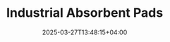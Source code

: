 ---
type: product
layout: product
date: 2025-03-27T13:48:15+04:00
sitemap:
  priority: 1
  changefreq: "weekly"

# SEO metadata
seoTitleSuffix: "- Auto Mechanics PIG Mats Near Me"
seoDescription: >-
  Industrial Absorbent Pads for Idaho auto shops. High-performance spill control with Exxon tech. Durable, cost-effective bulk packs save up to $1,200 yearly.

# Page content
title: "Industrial **Absorbent Pads**"
titlePrefix: "Idaho Shop Spill Solutions"
description: >-
  Industrial Absorbent Pads (PIG Mats) offer Idaho mechanics top spill control. Absorb 17–20 oz per pad with Exxon tech. Get 200 pads for $39—perfect for auto shops.

# benefitsContent
benefitsImages:
  - image: "/images/abspads/product-main.jpg"
    alt: "Industrial Absorbent Pads for Idaho Auto Shops"

benefitsBlocks:
  - title: "Trusted Spill Protection"
    text: >-
      Industrial Absorbent Pads soak up oil, solvents, and coolants fast. Keep Idaho auto shops safe and clean with superior spill control for any garage mess.
  - title: "Safety First for Shops"
    text: >-
      These pads cut slip risks and meet OSHA rules. Idaho mechanics and dealerships trust them to keep crews safe and floors dry during busy service days.
  - title: "Handles All Spills"
    text: >-
      From motor oil to chemicals, these pads tackle it all. A must-have for Idaho service centers needing versatile, shop-grade absorbent solutions.
  - title: "Bulk Savings in Idaho"
    text: >-
      Get 200 pads for $39—big savings for Idaho auto repair shops. Less reordering means more cash for your business with this wholesale deal.
  - title: "Tough and Reliable"
    text: >-
      Sonic-bonded and dimpled, these pads resist tears. Idaho techs rely on their durability for heavy-duty spill cleanup without any mess left behind.
  - title: "Boost Shop Efficiency"
    text: >-
      Place these pads in key spots to stop spills fast. Idaho garages keep workflows smooth with this easy, high-performance spill fix.
  - title: "Fast Delivery to Idaho"
    text: >-
      Need mechanic supplies quick? Industrial Absorbent Pads ship fast to Idaho, keeping your shop stocked with pro-grade spill gear when you need it.
  - title: "Perfect for Idaho Dealerships"
    text: >-
      Idaho car dealerships love these pads for leak protection. They soak up spills under cars fast, saving time and money on cleanup every day.
  - title: "Eco-Smart Choice"
    text: >-
      Made with advanced tech, these pads offer Idaho shops a high-absorbency option that’s tough on spills and smart for the environment.

# testimonials section
testimonials:
  items:
    - name: "Mike"
      text: >-
        These pads are gold for my Idaho shop. Oil spills vanish quick, and they’re tougher than the cheap stuff. Great price for 200—keeps us going strong.
    - name: "Sara"
      text: >-
        I manage a Boise garage, and these pads rock. They suck up leaks fast and save us from slip messes. Bulk deal’s a steal for our crew.
    - name: "Dan"
      text: >-
        Been using these in Idaho for car repairs. They grab oil like nothing else, and shipping’s fast. Best absorbent pads I’ve had in the shop.
    - name: "Jess"
      text: >-
        My Pocatello shop swears by these. Spills don’t stand a chance, and they hold up great. Cheap per pad and worth every penny for us.
    - name: "Tim"
      text: >-
        Diesel spills are no match for these pads. I’m in Idaho Falls, and they keep my bay clean and safe. Fast delivery’s a big plus too.
    - name: "Lisa"
      text: >-
        Perfect for my Idaho dealership. Leaks under cars? Gone in seconds. These pads save time and cash—can’t run the shop without them now.
    - name: "Joe"
      text: >-
        These pads clean up oil fast in my garage. Tough, no tearing, and a killer bulk price. Idaho mechanics need these in their toolkit for sure.
    - name: "Amy"
      text: >-
        I use these in Twin Falls for shop spills. They soak up everything quick and easy. Bulk pack keeps us ready, and shipping’s always on time.
    - name: "Bill"
      text: >-
        Best pads for my Idaho auto business. They handle big messes without falling apart. Great value and fast shipping make them a no-brainer.

# FAQ section
faq:
  titleColored: "F.A.Q."
  questions:
    - question: "What are Industrial Absorbent Pads?"
      answer: >-
        High-absorbency PIG Mats made with Exxon tech. Idaho shops use them for top spill control, soaking up oil, solvents, and more with ease.
    - question: "How much can each pad hold?"
      answer: >-
        Each pad takes in 17–20 oz of liquid. Perfect for Idaho mechanics dealing with oil, chemicals, or coolants in busy auto repair shops.
    - question: "Why are they cost-effective in Idaho?"
      answer: >-
        You get 200 pads for $39—a steal for Idaho garages. Bulk packs cut reorder costs and save up to $1,200 yearly on spill supplies.
    - question: "What’s the dimpled design do?"
      answer: >-
        It boosts absorption and lets you tear pads to size. Idaho techs love it for quick, custom spill fixes in any shop setting.
    - question: "Can they handle chemicals?"
      answer: >-
        Yes, they absorb chemicals, oils, and more. Idaho service centers rely on them for versatile, heavy-duty spill cleanup every time.
    - question: "Are they tough enough?"
      answer: >-
        Built with polypropylene, they’re tear-resistant. Idaho auto shops trust them for rugged use without breaking down on the job.
    - question: "How’s the packaging?"
      answer: >-
        Comes in a 200-pad dispenser box. Easy to store and grab fast for Idaho mechanics needing spill control right away.
    - question: "How fast do they ship to Idaho?"
      answer: >-
        Super fast shipping to Idaho shops. Order Industrial Absorbent Pads and keep your garage ready for spills without the wait.

---
